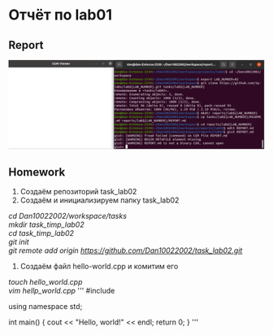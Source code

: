 # Отчёт по lab01

## Report

![report](https://github.com/Dan10022002/task_lab02/blob/master/report11.png)

## Homework

1. Создаём репозиторий task_lab02
2. Создаём и инициализируем папку task_lab02

_cd Dan10022002/workspace/tasks<br/>
mkdir task_timp_lab02<br/>
cd task_timp_lab02<br/>
git init<br/>
git remote add origin https://github.com/Dan10022002/task_lab02.git_

1. Создаём файл hello-world.cpp и комитим его

_touch hello_world.cpp<br/>
vim hellp_world.cpp_
'''
#include <iostream>
  
using namespace std;
  
int main() {
cout << "Hello, world!" << endl;
return 0;
}
'''
